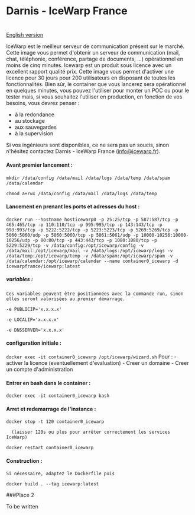 # Darnis - IceWarp France <h1>
[English version](#place-2)

IceWarp est le meilleur serveur de communication présent sur le marché.
Cette image vous permet d'obtenir un serveur de communication (mail, chat, téléphonie, conférence, partage de documents, ...) opérationnel en moins de cinq minutes.
Icewarp est un produit sous licence avec un excellent rapport qualité prix. Cette image vous permet d'activer une licence pour 30 jours pour 200 utilisateurs en disposant de toutes les fonctionnalités.
Bien sûr, le container que vous lancerez sera opérationnel en quelques minutes, vous pouvez l'utiliser pour monter un POC ou pour le tester mais, si vous souhaitez l'utiliser en production, en fonction de vos besoins, vous devrez penser :
* à la redondance
* au stockage
* aux sauvegardes
* à la supervision

Si vos ingénieurs sont disponibles, ce ne sera pas un soucis, sinon n'hésitez contactez Darnis - IceWarp France (info@icewarp.fr).

#### Avant premier lancement :<h4>
`mkdir /data/config /data/mail /data/logs /data/temp /data/spam /data/calendar`

`chmod a+rwx /data/config /data/mail /data/logs /data/temp`

#### Lancement en prenant les ports et adresses du host :<h4>
`docker run --hostname hosticewarp0 -p 25:25/tcp -p 587:587/tcp -p 465:465/tcp -p 110:110/tcp -p 995:995/tcp -p 143:143/tcp -p 993:993/tcp -p 5222:5222/tcp -p 5223:5223/tcp -p 5269:5269/tcp -p 5060:5060/udp -p 5060:5060/tcp -p 5061:5061/udp -p 10000-10256:10000-10256/udp -p 80:80/tcp -p 443:443/tcp -p 1080:1080/tcp -p 5229:5229/tcp -v /data/config:/opt/icewarp/config -v /data/mail:/opt/icewarp/mail -v /data/logs:/opt/icewarp/logs -v /data/temp:/opt/icewarp/temp -v /data/spam:/opt/icewarp/spam -v /data/calendar:/opt/icewarp/calendar --name container0_icewarp -d icewarpfrance/icewarp:latest`

##### variables :<h5>
    Ces variables peuvent être positionnées avec la commande run, sinon elles seront valorisées au premier démarrage.
`-e PUBLICIP='x.x.x.x'`

`-e LOCALIP='x.x.x.x'`

`-e DNSSERVER='x.x.x.x'`

#### configuration initiale :<h4>
`docker exec -it container0_icewarp /opt/icewarp/wizard.sh`
       Pour :
          - activer la licence (eventuellement d'evaluation)
          - Creer un domaine
          - Creer un compte d'administration

#### Entrer en bash dans le container :<h4>
`docker exec -it container0_icewarp bash`

#### Arret et redemarrage de l'instance :<h4>
`docker stop -t 120 container0_icewarp`

      (laisser 120s ou plus pour arrêter correctement les services IceWarp)
`docker restart container0_icewarp`

#### Construction :<h4>
    Si nécessaire, adaptez le Dockerfile puis
`docker build . --tag icewarp:latest`

###Place 2

To be written
